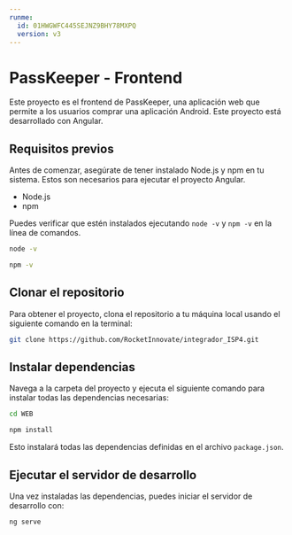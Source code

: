 ```yaml
---
runme:
  id: 01HWGWFC445SEJNZ9BHY78MXPQ
  version: v3
---
```


# PassKeeper - Frontend

Este proyecto es el frontend de PassKeeper, una aplicación web que permite a los usuarios comprar una aplicación Android. Este proyecto está desarrollado con Angular.

## Requisitos previos

Antes de comenzar, asegúrate de tener instalado Node.js y npm en tu sistema. Estos son necesarios para ejecutar el proyecto Angular.

- Node.js
- npm

Puedes verificar que estén instalados ejecutando `node -v` y `npm -v` en la línea de comandos.

```bash {"id":"01HWGWFC445SEJNZ9BHHRZP62M"}
node -v

```

```bash {"id":"01HWGWFC445SEJNZ9BHJHAN1E5"}
npm -v

```

## Clonar el repositorio

Para obtener el proyecto, clona el repositorio a tu máquina local usando el siguiente comando en la terminal:

```bash {"id":"01HWGWFC445SEJNZ9BHMK8NG8Z"}
git clone https://github.com/RocketInnovate/integrador_ISP4.git
```

## Instalar dependencias

Navega a la carpeta del proyecto y ejecuta el siguiente comando para instalar todas las dependencias necesarias:

```bash {"id":"01HWGWFC445SEJNZ9BHPHEPCB1"}
cd WEB
```

```bash {"id":"01HWGWFC445SEJNZ9BHRB9ZTPK"}
npm install
```

Esto instalará todas las dependencias definidas en el archivo `package.json`.

## Ejecutar el servidor de desarrollo

Una vez instaladas las dependencias, puedes iniciar el servidor de desarrollo con:

```bash {"id":"01HWGWFC445SEJNZ9BHVSN2X6G"}
ng serve
```
